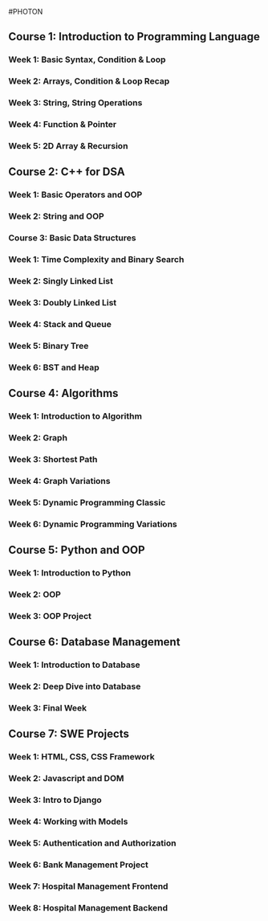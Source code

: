 #PHOTON 
## Course 1: Introduction to Programming Language
### Week 1: Basic Syntax, Condition & Loop
### Week 2: Arrays, Condition & Loop Recap
### Week 3: String, String Operations
### Week 4: Function & Pointer
### Week 5: 2D Array & Recursion

## Course 2: C++ for DSA
### Week 1: Basic Operators and OOP
### Week 2: String and OOP
### Course 3: Basic Data Structures
### Week 1: Time Complexity and Binary Search
### Week 2: Singly Linked List
### Week 3: Doubly Linked List
### Week 4: Stack and Queue
### Week 5: Binary Tree
### Week 6: BST and Heap

## Course 4: Algorithms
### Week 1: Introduction to Algorithm
### Week 2: Graph
### Week 3: Shortest Path
### Week 4: Graph Variations
### Week 5: Dynamic Programming Classic
### Week 6: Dynamic Programming Variations

## Course 5: Python and OOP
### Week 1: Introduction to Python
### Week 2: OOP
### Week 3: OOP Project

## Course 6: Database Management
### Week 1: Introduction to Database
### Week 2: Deep Dive into Database
### Week 3: Final Week

## Course 7: SWE Projects
### Week 1: HTML, CSS, CSS Framework
### Week 2: Javascript and DOM
### Week 3: Intro to Django
### Week 4: Working with Models
### Week 5: Authentication and Authorization
### Week 6: Bank Management Project
### Week 7: Hospital Management Frontend
### Week 8: Hospital Management Backend



